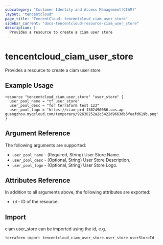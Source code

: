 ```yaml
---
subcategory: "Customer Identity and Access Management(CIAM)"
layout: "tencentcloud"
page_title: "TencentCloud: tencentcloud_ciam_user_store"
sidebar_current: "docs-tencentcloud-resource-ciam_user_store"
description: |-
  Provides a resource to create a ciam user store
---
```


# tencentcloud_ciam_user_store

Provides a resource to create a ciam user store

## Example Usage

```hcl
resource "tencentcloud_ciam_user_store" "user_store" {
  user_pool_name = "tf_user_store"
  user_pool_desc = "for terraform test 123"
  user_pool_logo = "https://ciam-prd-1302490086.cos.ap-guangzhou.myqcloud.com/temporary/92630252a2c5422d9663db5feafd619b.png"
}
```

## Argument Reference

The following arguments are supported:

* `user_pool_name` - (Required, String) User Store Name.
* `user_pool_desc` - (Optional, String) User Store Description.
* `user_pool_logo` - (Optional, String) User Store Logo.

## Attributes Reference

In addition to all arguments above, the following attributes are exported:

* `id` - ID of the resource.



## Import

ciam user_store can be imported using the id, e.g.

```
terraform import tencentcloud_ciam_user_store.user_store userStoreId
```

